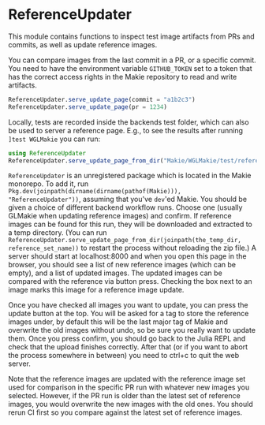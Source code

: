 # ReferenceUpdater

This module contains functions to inspect test image artifacts from PRs and commits, as well as update reference images.

You can compare images from the last commit in a PR, or a specific commit.
You need to have the environment variable `GITHUB_TOKEN` set to a token that has the correct access rights in the Makie repository to read and write artifacts.

```julia
ReferenceUpdater.serve_update_page(commit = "a1b2c3")
ReferenceUpdater.serve_update_page(pr = 1234)
```

Locally, tests are recorded inside the backends test folder, which can also be used to server a reference page.
E.g., to see the results after running `]test WGLMakie` you can run:

```julia
using ReferenceUpdater
ReferenceUpdater.serve_update_page_from_dir("Makie/WGLMakie/test/reference_images/")
```
`ReferenceUpdater` is an unregistered package which is located in the Makie monorepo.  To add it, run `Pkg.dev(joinpath(dirname(dirname(pathof(Makie))), "ReferenceUpdater"))`, assuming that you've `dev`'ed Makie.
You should be given a choice of different backend workflow runs.
Choose one (usually GLMakie when updating reference images) and confirm.
If reference images can be found for this run, they will be downloaded and extracted to a temp directory.
(You can run `ReferenceUpdater.serve_update_page_from_dir(joinpath(the_temp_dir, reference_set_name))` to restart the process without reloading the zip file.)
A server should start at localhost:8000 and when you open this page in the browser, you should see a list of new reference images (which can be empty), and a list of updated images.
The updated images can be compared with the reference via button press.
Checking the box next to an image marks this image for a reference image update.

Once you have checked all images you want to update, you can press the update button at the top.
You will be asked for a tag to store the reference images under, by default this will be the last major tag of Makie and overwrite the old images without undo, so be sure you really want to update them.
Once you press confirm, you should go back to the Julia REPL and check that the upload finishes correctly.
After that (or if you want to abort the process somewhere in between) you need to ctrl+c to quit the web server.

Note that the reference images are updated with the reference image set used for comparison in the specific PR run with whatever new images you selected.
However, if the PR run is older than the latest set of reference images, you would overwrite the new images with the old ones.
You should rerun CI first so you compare against the latest set of reference images.
